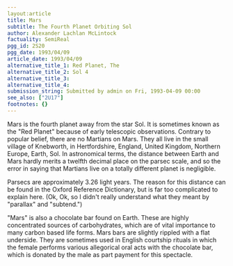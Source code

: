 ```yaml
---
layout:article
title: Mars
subtitle: The Fourth Planet Orbiting Sol
author: Alexander Lachlan McLintock
factuality: SemiReal
pgg_id: 2S20
pgg_date: 1993/04/09
article_date: 1993/04/09
alternative_title_1: Red Planet, The
alternative_title_2: Sol 4
alternative_title_3: 
alternative_title_4: 
submission_string: Submitted by admin on Fri, 1993-04-09 00:00
see_also: ["2U17"]
footnotes: {}
---
```

<div>
<p>Mars is the fourth planet away from the star Sol. It is sometimes known as the "Red Planet" because of early telescopic observations. Contrary to popular belief, there are no Martians on Mars. They all live in the small village of Knebworth, in Hertfordshire, England, United Kingdom, Northern Europe, Earth, Sol. In astronomical terms, the distance between Earth and Mars hardly merits a twelfth decimal place on the parsec scale, and so the error in saying that Martians live on a totally different planet is negligible.</p>
<p>Parsecs are approximately 3.26 light years. The reason for this distance can be found in the Oxford Reference Dictionary, but is far too complicated to explain here. (Ok, Ok, so I didn't really understand what they meant by "parallax" and "subtend.")</p>
<p>"Mars" is also a chocolate bar found on Earth. These are highly concentrated sources of carbohydrates, which are of vital importance to many carbon based life forms. Mars bars are slightly rippled with a flat underside. They are sometimes used in English courtship rituals in which the female performs various allegorical oral acts with the chocolate bar, which is donated by the male as part payment for this spectacle.</p>
</div>

